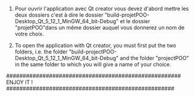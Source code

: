 1) Pour ouvrir l'application avec Qt creator vous devez d'abord mettre les deux dossiers c'est à dire 
  le dossier "build-projetPOO-Desktop_Qt_5_12_1_MinGW_64_bit-Debug" et le dossier "projetPOO"dans un même
  dossier auquel vous donnerez un nom de votre choix.
    
2) To open the application with Qt creator, you must first put the two folders, i.e.
the folder "build-projectPOO-Desktop_Qt_5_12_1_MinGW_64_bit-Debug" and the folder "projectPOO" in the same
  folder to which you will give a name of your choice.


##################################################### ENJOY IT ! ###################################################
